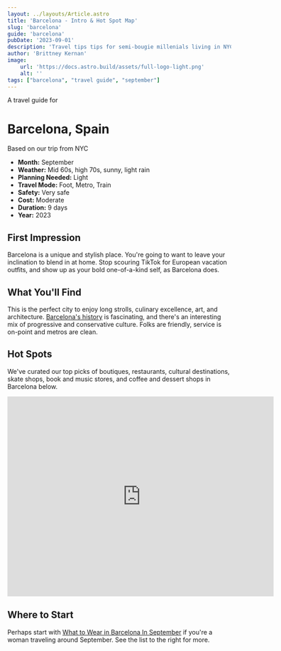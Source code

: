 ```yaml
---
layout: ../layouts/Article.astro
title: 'Barcelona - Intro & Hot Spot Map'
slug: 'barcelona'
guide: 'barcelona'
pubDate: '2023-09-01'
description: 'Travel tips tips for semi-bougie millenials living in NYC, who will be traveling to Barcelona in the month of September.'
author: 'Brittney Kernan'
image:
    url: 'https://docs.astro.build/assets/full-logo-light.png'
    alt: ''
tags: ["barcelona", "travel guide", "september"]
---
```


A travel guide for

# Barcelona, Spain

Based on our trip from NYC

* **Month:**  September
* **Weather:** Mid 60s, high 70s, sunny, light rain
* **Planning Needed:** Light
* **Travel Mode:** Foot, Metro, Train
* **Safety:** Very safe
* **Cost:** Moderate
* **Duration:** 9 days
* **Year:** 2023

## First Impression</h4>

Barcelona is a unique and stylish place. You're going to
want to leave your inclination to blend in at home. Stop
scouring TikTok for European vacation outfits, and show up
as your bold one-of-a-kind self, as Barcelona does.

## What You'll Find
                
This is the perfect city to enjoy long strolls, culinary
excellence, art, and architecture. [Barcelona's history](https://en.wikipedia.org/wiki/History_of_Barcelona) is fascinating, and there's an interesting mix of progressive and conservative culture. Folks are friendly, service is on-point and metros are clean.

## Hot Spots

We've curated our top picks of boutiques, restaurants, 
cultural destinations, skate shops, book and music stores, and coffee and dessert shops in Barcelona below.

<iframe
src="https://www.google.com/maps/d/u/0/embed?mid=1os2iIcn02sp3VBhO1XpAFaje79X7hAE&ehbc=2E312F&noprof=1"
width="600"
height="450"
style="border:0"
loading="lazy"
allowfullscreen
referrerpolicy="no-referrer-when-downgrade"
></iframe>

## Where to Start

Perhaps start with [What to Wear in Barcelona In September](/barcelona/what-to-wear-in-barcelona-in-september) if you're a woman traveling around September. See the list to the right for more.
